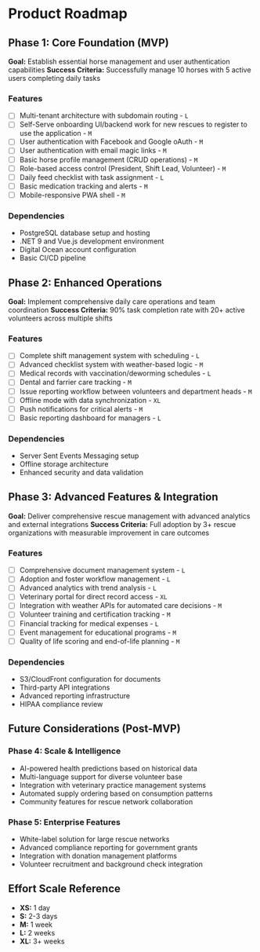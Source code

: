 # Product Roadmap

## Phase 1: Core Foundation (MVP)

**Goal:** Establish essential horse management and user authentication capabilities
**Success Criteria:** Successfully manage 10 horses with 5 active users completing daily tasks

### Features

- [ ] Multi-tenant architecture with subdomain routing - `L`
- [ ] Self-Serve onboarding UI/backend work for new rescues to register to use the application - `M`
- [ ] User authentication with Facebook and Google oAuth - `M`
- [ ] User authentication with email magic links - `M`
- [ ] Basic horse profile management (CRUD operations) - `M`
- [ ] Role-based access control (President, Shift Lead, Volunteer) - `M`
- [ ] Daily feed checklist with task assignment - `L`
- [ ] Basic medication tracking and alerts - `M`
- [ ] Mobile-responsive PWA shell - `M`

### Dependencies

- PostgreSQL database setup and hosting
- .NET 9 and Vue.js development environment
- Digital Ocean account configuration
- Basic CI/CD pipeline

## Phase 2: Enhanced Operations

**Goal:** Implement comprehensive daily care operations and team coordination
**Success Criteria:** 90% task completion rate with 20+ active volunteers across multiple shifts

### Features

- [ ] Complete shift management system with scheduling - `L`
- [ ] Advanced checklist system with weather-based logic - `M`
- [ ] Medical records with vaccination/deworming schedules - `L`
- [ ] Dental and farrier care tracking - `M`
- [ ] Issue reporting workflow between volunteers and department heads - `M`
- [ ] Offline mode with data synchronization - `XL`
- [ ] Push notifications for critical alerts - `M`
- [ ] Basic reporting dashboard for managers - `L`

### Dependencies

- Server Sent Events Messaging setup
- Offline storage architecture
- Enhanced security and data validation

## Phase 3: Advanced Features & Integration

**Goal:** Deliver comprehensive rescue management with advanced analytics and external integrations
**Success Criteria:** Full adoption by 3+ rescue organizations with measurable improvement in care outcomes

### Features

- [ ] Comprehensive document management system - `L`
- [ ] Adoption and foster workflow management - `L`
- [ ] Advanced analytics with trend analysis - `L`
- [ ] Veterinary portal for direct record access - `XL`
- [ ] Integration with weather APIs for automated care decisions - `M`
- [ ] Volunteer training and certification tracking - `M`
- [ ] Financial tracking for medical expenses - `L`
- [ ] Event management for educational programs - `M`
- [ ] Quality of life scoring and end-of-life planning - `M`

### Dependencies

- S3/CloudFront configuration for documents
- Third-party API integrations
- Advanced reporting infrastructure
- HIPAA compliance review

## Future Considerations (Post-MVP)

### Phase 4: Scale & Intelligence

- AI-powered health predictions based on historical data
- Multi-language support for diverse volunteer base
- Integration with veterinary practice management systems
- Automated supply ordering based on consumption patterns
- Community features for rescue network collaboration

### Phase 5: Enterprise Features

- White-label solution for large rescue networks
- Advanced compliance reporting for government grants
- Integration with donation management platforms
- Volunteer recruitment and background check integration

## Effort Scale Reference

- **XS:** 1 day
- **S:** 2-3 days
- **M:** 1 week
- **L:** 2 weeks
- **XL:** 3+ weeks